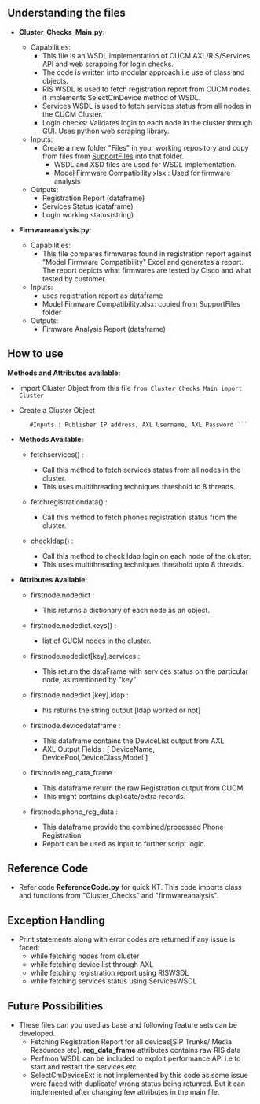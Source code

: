 ## Understanding the files
- **Cluster_Checks_Main.py**:
  - Capabilities:
    - This file is an WSDL implementation of CUCM AXL/RIS/Services API and web scrapping for login checks.
    - The code is written into modular approach i.e use of class and objects.
    - RIS WSDL is used to fetch registration report from CUCM nodes. it implements SelectCmDevice method of WSDL.
    - Services WSDL is used to fetch services status from all nodes in the CUCM Cluster.
    - Login checks: Validates login to each node in the cluster through GUI. Uses python web scraping library.
  - Inputs:
    - Create a new folder "Files" in your working repository and copy from files from [SupportFiles](https://github.com/sakhanej/CiscoLive2019/tree/master/UnifiedCommunication/Support%20Files) into that folder.
      - WSDL and XSD files are used for WSDL implementation.
      - Model Firmware Compatibility.xlsx : Used for firmware analysis
  - Outputs:
    - Registration Report (dataframe)
    - Services Status (dataframe)
    - Login working status(string)
    
- **Firmwareanalysis.py**:
  - Capabilities:
    - This file compares firmwares found in registration report against "Model Firmware Compatibility" Excel and generates a report. The report depicts what firmwares are tested by Cisco and what tested by customer.
   - Inputs:
     - uses registration report as dataframe
     - Model Firmware Compatibility.xlsx: copied from SupportFiles folder
   - Outputs:
      - Firmware Analysis Report (dataframe)


## How to use
**Methods and Attributes available:**

- Import Cluster Object from this file
   ```from Cluster_Checks_Main import Cluster```

- Create a Cluster Object 
  ```firstnode=Cluster(ipaddress,username,auth)
     #Inputs : Publisher IP address, AXL Username, AXL Password ```

- **Methods Available:**
  - fetchservices() : 
      - Call this method  to fetch services status from all nodes in the cluster. 
      - This uses multithreading techniques threshold to 8 threads.
                  
  - fetchregistrationdata() : 
      - Call this method to fetch phones registration status from the cluster.
      
  - checkldap() : 
      - Call this method to check ldap login on each node of the cluster. 
      - This uses multithreading techniques threahold upto 8 threads.


- **Attributes Available:**
  - firstnode.nodedict : 
     - This returns a dictionary of each node as an object.
  - firstnode.nodedict.keys() : 
      - list of CUCM nodes in the cluster.
  - firstnode.nodedict\[key].services : 
      - This return the dataFrame with services status on the particular node, as mentioned by                                        "key"
  - firstnode.nodedict \[key].ldap : 
       - his returns the string output [ldap worked or not]
  - firstnode.devicedataframe : 
       - This dataframe contains the DeviceList output from AXL 
       - AXL Output Fields : [ DeviceName, DevicePool,DeviceClass,Model ]
  - firstnode.reg_data_frame : 
       - This dataframe return the raw Registration output from CUCM. 
       - This might contains duplicate/extra records.

  - firstnode.phone_reg_data : 
       - This dataframe provide the combined/processed Phone Registration 
       - Report can be used as input to further script logic.


## Reference Code
- Refer code **ReferenceCode.py** for quick KT. This code imports class and functions from "Cluster_Checks" and "firmwareanalysis".


## Exception Handling
- Print statements along with error codes are returned if any issue is faced:
  - while fetching nodes from cluster
  - while fetching device list through AXL
  - while fetching registration report using RISWSDL
  - while fetching services status using ServicesWSDL
  
## Future Possibilities
- These files can you used as base and following feature sets can be developed.
  - Fetching Registration Report for all devices\[SIP Trunks/ Media Resources etc]. **reg_data_frame** attributes contains raw     RIS data
  - Perfmon WSDL can be included to exploit performance API i.e to start and restart the services etc.
  - SelectCmDeviceExt is not implemented by this code as some issue were faced with duplicate/ wrong status being retunred.
    But it can implemented after changing few attributes in the main file.

